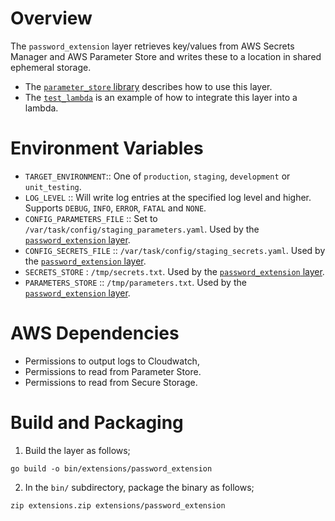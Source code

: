 
# Overview

The `password_extension` layer retrieves key/values from AWS Secrets Manager and
AWS Parameter Store and writes these to a location in shared ephemeral storage.

- The [`parameter_store`
library](https://github.com/influencemobile/go-lambdas/blob/master/lambdas/parameter_store/README.md#overview)
describes how to use this layer.
- The
  [`test_lambda`](https://github.com/influencemobile/go-lambdas/blob/master/lambdas/test_lambda/README.md)
  is an example of how to integrate this layer into a lambda.

# Environment Variables
 
- `TARGET_ENVIRONMENT`:: One of `production`, `staging`, `development` or
  `unit_testing`. 
- `LOG_LEVEL` :: Will write log entries at the specified log level and higher.
  Supports `DEBUG`, `INFO`, `ERROR`, `FATAL` and `NONE`.
- `CONFIG_PARAMETERS_FILE` :: Set to `/var/task/config/staging_parameters.yaml`.
  Used by the [`password_extension` layer](#Layers_/_Libraries).
- `CONFIG_SECRETS_FILE` :: `/var/task/config/staging_secrets.yaml`. Used by the
  [`password_extension` layer](#Layers_/_Libraries).
- `SECRETS_STORE` : `/tmp/secrets.txt`. Used by the [`password_extension`
  layer](#Layers_/_Libraries).
- `PARAMETERS_STORE` :: `/tmp/parameters.txt`. Used by the [`password_extension`
  layer](#Layers_/_Libraries).

# AWS Dependencies

- Permissions to output logs to Cloudwatch,
- Permissions to read from Parameter Store.
- Permissions to read from Secure Storage.

# Build and Packaging 

1. Build the layer as follows; 

``` shell
go build -o bin/extensions/password_extension
```

2. In the `bin/` subdirectory, package the binary as follows;

``` shell
zip extensions.zip extensions/password_extension
```
